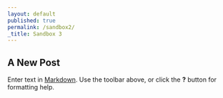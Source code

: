 ```yaml
---
layout: default
published: true
permalink: /sandbox2/
_title: Sandbox 3
---
```

## A New Post

Enter text in [Markdown](http://daringfireball.net/projects/markdown/). Use the toolbar above, or click the **?** button for formatting help.
